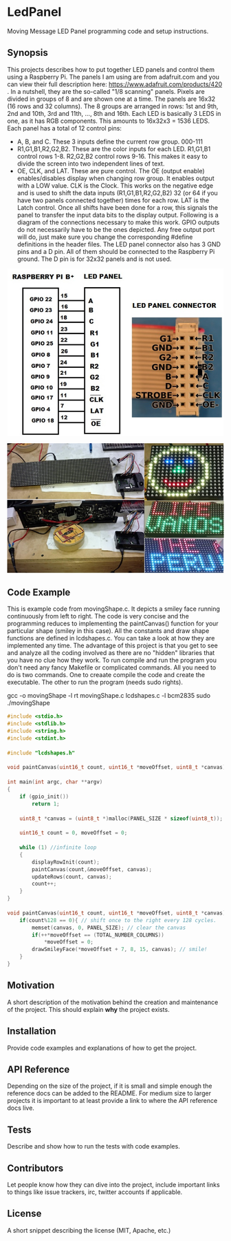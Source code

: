 # LedPanel
Moving Message LED Panel programming code and setup instructions.
## Synopsis
This projects describes how to put together LED panels and control them using a Raspberry Pi. The panels I am using are from adafruit.com and you can view their full description here: https://www.adafruit.com/products/420 .
In a nutshell, they are the so-called "1/8 scanning" panels. Pixels are divided in groups of 8 and are shown one at a time. The panels are 16x32 (16 rows and 32 columns). The 8 groups are arranged in rows: 1st and 9th, 2nd and 10th, 3rd and 11th, ..., 8th and 16th.
Each LED is basically 3 LEDS in one, as it has RGB components. This amounts to 16x32x3 = 1536 LEDS.
Each panel has a total of 12 control pins:
* A, B, and C. These 3 inputs define the current row group. 000-111 
* R1,G1,B1,R2,G2,B2. These are the color inputs for each LED. R1,G1,B1 control rows 1-8. R2,G2,B2 control rows 9-16. This makes it easy to divide the screen into two independent lines of text.
* OE, CLK, and LAT. These are pure control. The OE (output enable) enables/disables display when changing row group. It enables output with a LOW value. CLK is the Clock. This works on the negative edge and is used to shift the data inputs (R1,G1,B1,R2,G2,B2) 32 (or 64 if you have two panels connected together) times for each row.
LAT is the Latch control. Once all shifts have been done for a row, this signals the panel to transfer the input data bits to the display output. Following is a diagram of the connections necessary to make this work. GPIO outputs do not necessarily have to be the ones depicted. Any free output port will do, just make sure you change the corresponding #define definitions in the header files. The LED panel connector also has 3 GND pins and a D pin. All of them should be connected to the Raspberry Pi ground. The D pin is for 32x32 panels and is not used.  

![Alt text](images/connections.jpg?raw=true "Connections")

![Alt text](images/connections2.jpg?raw=true "Connections2")

## Code Example

This is example code from movingShape.c. It depicts a smiley face running continuously from left to right. The code is very concise and the programming reduces to implementing the paintCanvas() function for your particular shape (smiley in this case). All the constants and draw shape functions are defined in lcdshapes.c. You can take a look at how they are implemented any time. The advantage of this project is that you get to see and analyze all the coding involved as there are no "hidden" libraries that you have no clue how they work.
To run compile and run the program you don't need any fancy Makefile or complicated commands. All you need to do is two commands. One to creaate compile the code and create the executable. The other to run the program (needs sudo rights).

gcc -o movingShape -l rt movingShape.c lcdshapes.c -l bcm2835
sudo ./movingShape

```c
#include <stdio.h>
#include <stdlib.h>
#include <string.h>
#include <stdint.h>

#include "lcdshapes.h"

void paintCanvas(uint16_t count, uint16_t *moveOffset, uint8_t *canvas);

int main(int argc, char **argv)
{
	if (gpio_init())
		return 1;

	uint8_t *canvas = (uint8_t *)malloc(PANEL_SIZE * sizeof(uint8_t));

	uint16_t count = 0, moveOffset = 0;

	while (1) //infinite loop
	{
		displayRowInit(count);
		paintCanvas(count,&moveOffset, canvas);
		updateRows(count, canvas);
		count++;
	}
}

void paintCanvas(uint16_t count, uint16_t *moveOffset, uint8_t *canvas){
	if(count%128 == 0){ // shift once to the right every 128 cycles.
		memset(canvas, 0, PANEL_SIZE); // clear the canvas
		if(++*moveOffset == (TOTAL_NUMBER_COLUMNS))
			*moveOffset = 0;
		drawSmileyFace(*moveOffset + 7, 8, 15, canvas); // smile!
	}
}
```
## Motivation

A short description of the motivation behind the creation and maintenance of the project. This should explain **why** the project exists.

## Installation

Provide code examples and explanations of how to get the project.

## API Reference

Depending on the size of the project, if it is small and simple enough the reference docs can be added to the README. For medium size to larger projects it is important to at least provide a link to where the API reference docs live.

## Tests

Describe and show how to run the tests with code examples.

## Contributors

Let people know how they can dive into the project, include important links to things like issue trackers, irc, twitter accounts if applicable.

## License

A short snippet describing the license (MIT, Apache, etc.)
